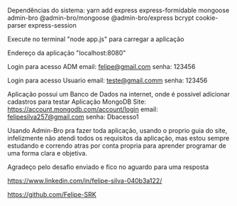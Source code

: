 Dependências do sistema:
yarn add express express-formidable mongoose admin-bro @admin-bro/mongoose @admin-bro/express bcrypt cookie-parser express-session


Execute no terminal "node app.js" para carregar a aplicação

Endereço da aplicação "localhost:8080"



Login para acesso ADM
email: felipe@gmail.com
senha: 123456

Login para acesso Usuario
email: teste@gmail.comm
senha: 123456

Aplicação possui um Banco de Dados na internet, onde é possivel adicionar cadastros para testar
Aplicação MongoDB
Site: https://account.mongodb.com/account/login
email: felipesilva257@gmail.com
senha: Dbacesso1

Usando Admin-Bro pra fazer toda aplicação, usando o proprio guia do site, infelizmente não atendi todos os requisitos da aplicação, mas estou sempre estudando e correndo atras por conta propria para aprender programar de uma forma clara e objetiva.

Agradeço pelo desafio enviado e fico no aguardo para uma resposta

https://www.linkedin.com/in/felipe-silva-040b3a122/

https://github.com/Felipe-SRK
